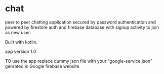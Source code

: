 # chat
peer to peer chatting application secured by password authentication and  powered by firestore auth and firebase database with signup activity to join as new user.

Built with kotlin.

app version 1.0

TO use the app replace dummy json file with your "google-service.json" genrated in Google firebase website
